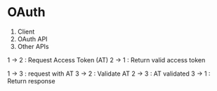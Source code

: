 # OAuth

1. Client
2. OAuth API
3. Other APIs

1 -> 2 : Request Access Token (AT)
2 -> 1 : Return valid access token

1 -> 3 : request with AT
3 -> 2 : Validate AT
2 -> 3 : AT validated
3 -> 1 : Return response